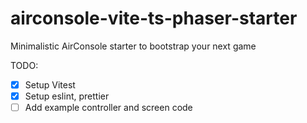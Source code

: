 # airconsole-vite-ts-phaser-starter
Minimalistic AirConsole starter to bootstrap your next game

TODO:
- [x] Setup Vitest
- [x] Setup eslint, prettier
- [ ] Add example controller and screen code